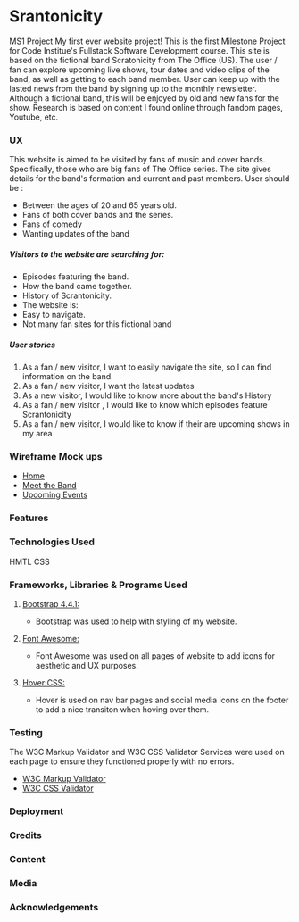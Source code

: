 # Srantonicity
MS1 Project
My first ever website project!
This is the first Milestone Project for Code Institue's Fullstack Software Development course.
This site is based on the fictional band Scratonicity from The Office (US). The user / fan can explore upcoming live shows, tour dates and video clips of the band, as well as getting to each band member.
User can keep up with the lasted news from the band by signing up to the monthly newsletter.
Although a fictional band, this will be enjoyed by old and new fans for the show.
Research is based on content I found online through fandom pages, Youtube, etc.
### UX
This website is aimed to be visited by fans of music and cover bands. Specifically, those who are big fans of The Office series. The site gives details for the band's formation and current and past members.
User should be :
*  Between the ages of 20 and 65 years old.
*  Fans of both cover bands and the series.
*  Fans of comedy
*  Wanting updates of the band

##### Visitors to the website are searching for:
* Episodes featuring the band.
* How the band came together.
* History of Scrantonicity.
* The website is:
 * Easy to navigate.
 * Not many fan sites for this fictional band
 
##### User stories
1. As a fan / new visitor, I want to easily navigate the site, so I can find information on the band.
2. As a fan / new visitor, I want the latest updates
3. As a new visitor, I would like to know more about the band's History
4. As a fan / new visitor , I would like to know which episodes feature Scrantonicity
5. As a fan / new visitor, I would like to know if their are upcoming shows in my area
 
### Wireframe Mock ups
* [Home](https://github.com/SlicedAvocado7/Scrantonicity/blob/master/wireframes/home.png)
* [Meet the Band](https://github.com/SlicedAvocado7/Scrantonicity/blob/master/wireframes/meettheband.png)
* [Upcoming Events](https://github.com/SlicedAvocado7/Scrantonicity/blob/master/wireframes/upcomingevents.png)
 
### Features
 
### Technologies Used
HMTL
CSS
 
### Frameworks, Libraries & Programs Used
 
1. [Bootstrap 4.4.1:](https://getbootstrap.com/docs/4.4/getting-started/introduction/)
   - Bootstrap was used to help with styling of my website.
 
2. [Font Awesome:](https://fontawesome.com/)
   - Font Awesome was used on all pages of website to add icons for aesthetic and UX purposes.

3. [Hover:CSS:](https://ianlunn.github.io/Hover/)
   -  Hover is used on nav bar pages and social media icons on the footer to add a nice transiton when hoving over them. 
 
### Testing

The W3C Markup Validator and W3C CSS Validator Services were used on each page to ensure they functioned properly with no errors.

-   [W3C Markup Validator](https://jigsaw.w3.org/css-validator/#validate_by_input) 
-   [W3C CSS Validator](https://jigsaw.w3.org/css-validator/#validate_by_input) 
 
### Deployment
 
### Credits
 
### Content
 
### Media
 
### Acknowledgements
